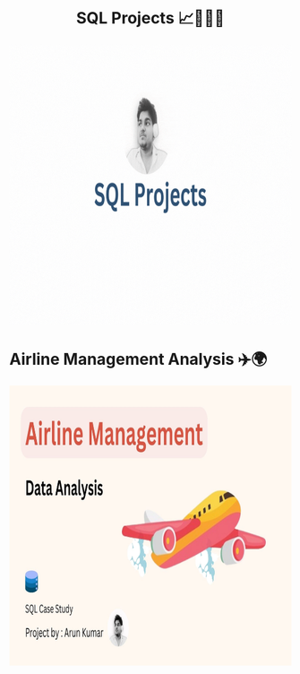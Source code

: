 <h1 align="center">SQL Projects 📈👨🏻‍💻</h1>  
<p align="center">
  <img 
    width="900"
    height="500"
    src="https://github.com/00arunkumar/SQL-projects/blob/main/Sql-Projects.gif">
</p>

# Airline Management Analysis ✈️🌍
<p align="center">
  <img 
    width="900"
    height="500"
    src="https://github.com/00arunkumar/SQL-projects/blob/main/Airline%20Data%20Analysis/cover.jpg">
</p>
